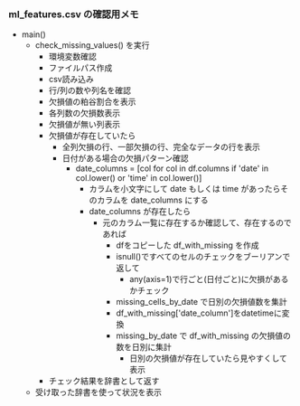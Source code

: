 ### ml_features.csv の確認用メモ
- main()
  - check_missing_values() を実行
    - 環境変数確認
    - ファイルパス作成
    - csv読み込み
    - 行/列の数や列名を確認
    - 欠損値の粕谷割合を表示
    - 各列数の欠損数表示
    - 欠損値が無い列表示
    - 欠損値が存在していたら
      - 全列欠損の行、一部欠損の行、完全なデータの行を表示
      - 日付がある場合の欠損パターン確認
        - date_columns = [col for col in df.columns if 'date' in col.lower() or 'time' in col.lower()]
          - カラムを小文字にして date もしくは time があったらそのカラムを date_columns にする
          - date_columns が存在したら
            - 元のカラム一覧に存在するか確認して、存在するのであれば
              - dfをコピーした df_with_missing を作成
              - isnull()ですべてのセルのチェックをブーリアンで返して
                - any(axis=1)で行ごと(日付ごと)に欠損があるかチェック
              - missing_cells_by_date で日別の欠損値数を集計
              - df_with_missing['date_column']をdatetimeに変換
              - missing_by_date で df_with_missing の欠損値の数を日別に集計
                - 日別の欠損値が存在していたら見やすくして表示
    - チェック結果を辞書として返す
  - 受け取った辞書を使って状況を表示 
